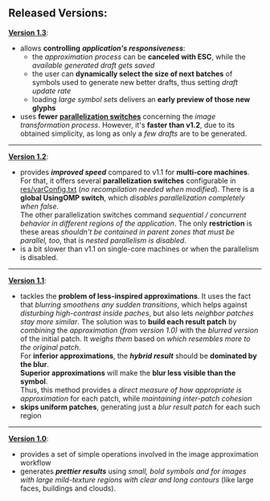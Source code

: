## Released Versions:

[**Version 1.3**](../../version_1.3/ReadMe.md):
- allows **controlling** ***application&#39;s responsiveness***:
	- the *approximation process* can be **canceled with ESC**, while the *available generated draft gets saved*
	- the user can **dynamically select the size of next batches** of symbols used to generate new better drafts, thus setting *draft update rate*
	- loading *large symbol sets* delivers an **early preview of those new glyphs**
- uses **fewer** [**parallelization switches**](../../version_1.3/res/varConfig.txt) concerning the *image transformation process*. However, it&#39;s **faster than v1.2**, due to its obtained simplicity, as long as only a *few drafts* are to be generated.


- - -

[**Version 1.2**](../../version_1.2/ReadMe.md):
- provides ***improved speed*** compared to v1.1 for **multi\-core machines**. For that, it offers several **parallelization switches** configurable in [res/varConfig.txt](../../version_1.2/res/varConfig.txt) (*no recompilation needed when modified*).
 	There is a **global UsingOMP switch**, which *disables parallelization completely when false*.<br>
    The other parallelization switches command *sequential / concurrent behavior in different regions of the application*. The only **restriction** is these areas *shouldn&#39;t be contained in parent zones that must be parallel, too*, that is *nested parallelism is disabled*.
- is a bit slower than v1.1 on single\-core machines or when the parallelism is disabled.


- - -

[**Version 1.1**](../../version_1.1/ReadMe.md):
- tackles the **problem of less\-inspired approximations**. It uses the fact that *blurring smoothens any sudden transitions*, which helps against *disturbing high\-contrast inside paches*, but also lets *neighbor patches stay more similar*.
    The solution was to **build each result patch** by *combining* the *approximation (from version 1.0)* with the *blurred version* of the initial patch. It *weighs them* based on *which resembles more to the original patch*.<br>
    For **inferior approximations**, the ***hybrid result*** should be **dominated by the blur**.<br>
    **Superior approximations** will make the **blur less visible than the symbol**.<br>
    Thus, this method provides a *direct measure of how appropriate is approximation* for each patch, while *maintaining inter\-patch cohesion*
- **skips uniform patches**, generating just a *blur result patch* for each such region


- - -

[**Version 1.0**](../../version_1.0/ReadMe.md):
- provides a set of simple operations involved in the image approximation workflow
- generates ***prettier results*** using *small, bold symbols and for images with large mild\-texture regions with clear and long contours* (like large faces, buildings and clouds).
